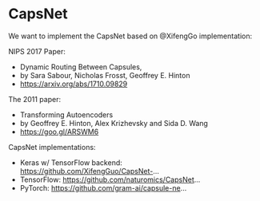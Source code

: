# CapsNet
We want to implement the CapsNet based on @XifengGo implementation:

NIPS 2017 Paper:
* Dynamic Routing Between Capsules,
* by Sara Sabour, Nicholas Frosst, Geoffrey E. Hinton
* https://arxiv.org/abs/1710.09829

The 2011 paper:
* Transforming Autoencoders
* by Geoffrey E. Hinton, Alex Krizhevsky and Sida D. Wang
* https://goo.gl/ARSWM6

CapsNet implementations:
* Keras w/ TensorFlow backend: https://github.com/XifengGuo/CapsNet-...
* TensorFlow: https://github.com/naturomics/CapsNet...
* PyTorch: https://github.com/gram-ai/capsule-ne...
